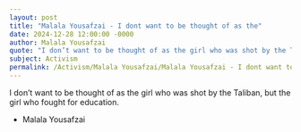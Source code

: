 ```yaml
---
layout: post
title: "Malala Yousafzai - I dont want to be thought of as the"
date: 2024-12-28 12:00:00 -0000
author: Malala Yousafzai
quote: "I don’t want to be thought of as the girl who was shot by the Taliban, but the girl who fought for education."
subject: Activism
permalink: /Activism/Malala Yousafzai/Malala Yousafzai - I dont want to be thought of as the
---
```


I don’t want to be thought of as the girl who was shot by the Taliban, but the girl who fought for education.

- Malala Yousafzai
